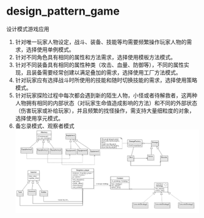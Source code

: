 # design_pattern_game
设计模式游戏应用
1.	针对唯一玩家人物设定，战斗、装备、技能等均需要频繁操作玩家人物的需求，选择使用单例模式。	
2.	针对不同角色具有相同的属性和方法需求，选择使用模板方法模式。
3.	针对不同装备具有相同的属性种类（攻击、血量、防御等），不同的属性实现，且装备需要经常创建以满足叠加的需求，选择使用工厂方法模式。
4.	针对玩家应有选择战斗时所使用的技能和随时切换技能的需求，选择使用策略模式。
5.	针对玩家探险过程中每次都会遇到新的陌生人物，小怪或者待解救者，这两种人物拥有相同的内部状态（对玩家生命值造成影响的方法）和不同的外部状态（伤害玩家或补给玩家），并且频繁的找怪操作，需支持大量细粒度的对象，选择使用享元模式。
6.  备忘录模式、观察者模式
![Image text](https://github.com/mengfanli/design_pattern_game/blob/master/win32_helloword/uml.jpg)
